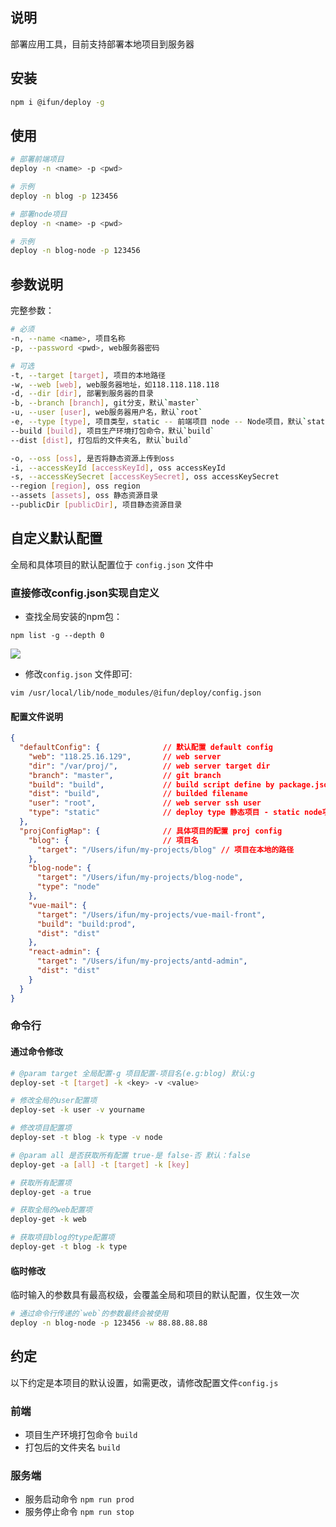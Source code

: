## 说明

部署应用工具，目前支持部署本地项目到服务器

## 安装

```sh
npm i @ifun/deploy -g
```

## 使用

```sh
# 部署前端项目
deploy -n <name> -p <pwd> 

# 示例
deploy -n blog -p 123456

# 部署node项目
deploy -n <name> -p <pwd>

# 示例
deploy -n blog-node -p 123456

```

## 参数说明

完整参数： 

```sh
# 必须
-n, --name <name>, 项目名称
-p, --password <pwd>, web服务器密码

# 可选
-t, --target [target], 项目的本地路径
-w, --web [web], web服务器地址，如118.118.118.118
-d, --dir [dir], 部署到服务器的目录
-b, --branch [branch], git分支，默认`master`
-u, --user [user], web服务器用户名，默认`root`
-e, --type [type], 项目类型，static -- 前端项目 node -- Node项目，默认`static`
--build [build], 项目生产环境打包命令，默认`build`
--dist [dist], 打包后的文件夹名, 默认`build`

-o, --oss [oss], 是否将静态资源上传到oss
-i, --accessKeyId [accessKeyId], oss accessKeyId
-s, --accessKeySecret [accessKeySecret], oss accessKeySecret
--region [region], oss region
--assets [assets], oss 静态资源目录
--publicDir [publicDir], 项目静态资源目录
```

## 自定义默认配置

全局和具体项目的默认配置位于 `config.json` 文件中

### 直接修改config.json实现自定义

- 查找全局安装的npm包：

```
npm list -g --depth 0
```

![](https://rulifun.oss-cn-hangzhou.aliyuncs.com/static/image/WX20181011-135003%402x.png)

- 修改`config.json` 文件即可: 

```
vim /usr/local/lib/node_modules/@ifun/deploy/config.json
```

#### 配置文件说明

```json
{
  "defaultConfig": {              // 默认配置 default config
    "web": "118.25.16.129",       // web server
    "dir": "/var/proj/",          // web server target dir
    "branch": "master",           // git branch
    "build": "build",             // build script define by package.json 
    "dist": "build",              // builded filename
    "user": "root",               // web server ssh user
    "type": "static"              // deploy type 静态项目 - static node项目 - node
  },
  "projConfigMap": {              // 具体项目的配置 proj config
    "blog": {                     // 项目名
      "target": "/Users/ifun/my-projects/blog" // 项目在本地的路径
    },
    "blog-node": {
      "target": "/Users/ifun/my-projects/blog-node",
      "type": "node"
    },
    "vue-mail": {
      "target": "/Users/ifun/my-projects/vue-mail-front",
      "build": "build:prod",
      "dist": "dist"
    },
    "react-admin": {
      "target": "/Users/ifun/my-projects/antd-admin",
      "dist": "dist"
    }
  }
}
```

### 命令行

#### 通过命令修改

```sh
# @param target 全局配置-g 项目配置-项目名(e.g:blog) 默认:g
deploy-set -t [target] -k <key> -v <value>

# 修改全局的user配置项
deploy-set -k user -v yourname

# 修改项目配置项
deploy-set -t blog -k type -v node

# @param all 是否获取所有配置 true-是 false-否 默认：false
deploy-get -a [all] -t [target] -k [key]

# 获取所有配置项
deploy-get -a true

# 获取全局的web配置项
deploy-get -k web

# 获取项目blog的type配置项
deploy-get -t blog -k type

```

#### 临时修改

临时输入的参数具有最高权级，会覆盖全局和项目的默认配置，仅生效一次

```sh
# 通过命令行传递的`web`的参数最终会被使用
deploy -n blog-node -p 123456 -w 88.88.88.88 
```

## 约定

以下约定是本项目的默认设置，如需更改，请修改配置文件`config.js`

### 前端
- 项目生产环境打包命令 `build`
- 打包后的文件夹名 `build`

### 服务端
- 服务启动命令 `npm run prod`  
- 服务停止命令 `npm run stop`
